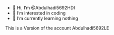 - 👋 Hi, I’m @Abdulhadi5692HDI
- 👀 I’m interested in coding
- 🌱 I’m currently learning nothing


<!---
Abdulhadi5692HDI/Abdulhadi5692HDI is a ✨ special ✨ repository because its `README.md` (this file) appears on your GitHub profile.
You can click the Preview link to take a look at your changes.
--->
This is a Version of the account Abdulhadi5692LE
